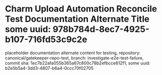 # Charm Upload Automation Reconcile Test Documentation Alternate Title some uuid: 978b784d-8ec7-4925-b107-716fd53c9c2e
 placeholder documentation alternate content for testing,  repository: canonical/gatekeeper-repo-test,  branch: investigate-e2e-test-failure,  commit sha: 1ec7b22afa055b365a67c800c78b2efbcce612f1,  some uuid: b2e5b5a4-3dd3-4807-b6a4-0ccc70f02705